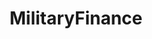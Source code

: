---
title: MilitaryFinance
crosslinks:
- personalfinance
- AirForce
- financialindependence
- churning
- investing
- Hawaii
- RealEstate
---